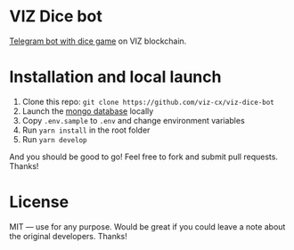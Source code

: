 # VIZ Dice bot

[Telegram bot with dice game](https://t.me/viz_dice_bot) on VIZ blockchain.

# Installation and local launch

1. Clone this repo: `git clone https://github.com/viz-cx/viz-dice-bot`
2. Launch the [mongo database](https://www.mongodb.com/) locally
3. Copy `.env.sample` to `.env` and change environment variables
4. Run `yarn install` in the root folder
5. Run `yarn develop`

And you should be good to go! Feel free to fork and submit pull requests. Thanks!

# License

MIT — use for any purpose. Would be great if you could leave a note about the original developers. Thanks!
